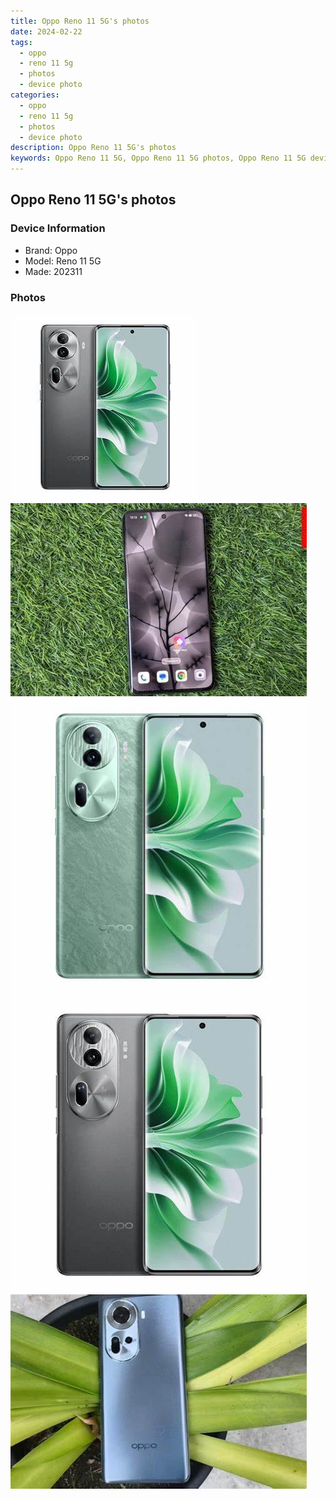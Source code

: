 ```yaml
---
title: Oppo Reno 11 5G's photos
date: 2024-02-22
tags: 
  - oppo
  - reno 11 5g
  - photos
  - device photo
categories: 
  - oppo
  - reno 11 5g
  - photos
  - device photo
description: Oppo Reno 11 5G's photos
keywords: Oppo Reno 11 5G, Oppo Reno 11 5G photos, Oppo Reno 11 5G device photo
---
```


## Oppo Reno 11 5G's photos

### Device Information

- Brand: Oppo
- Model: Reno 11 5G
- Made: 202311

### Photos

![/images/best-assets/devices/oppo/oppo-reno-11-5g/1.jpg](/images/best-assets/devices/oppo/oppo-reno-11-5g/1.jpg)
![/images/best-assets/devices/oppo/oppo-reno-11-5g/2.jpg](/images/best-assets/devices/oppo/oppo-reno-11-5g/2.jpg)
![/images/best-assets/devices/oppo/oppo-reno-11-5g/3.jpg](/images/best-assets/devices/oppo/oppo-reno-11-5g/3.jpg)
![/images/best-assets/devices/oppo/oppo-reno-11-5g/4.jpg](/images/best-assets/devices/oppo/oppo-reno-11-5g/4.jpg)
![/images/best-assets/devices/oppo/oppo-reno-11-5g/5.jpg](/images/best-assets/devices/oppo/oppo-reno-11-5g/5.jpg)
